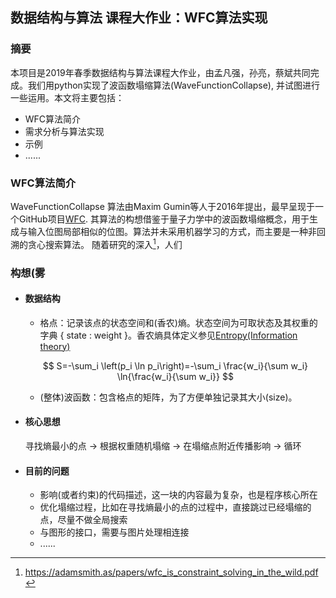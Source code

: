 ## 数据结构与算法  课程大作业：WFC算法实现

### 摘要

本项目是2019年春季数据结构与算法课程大作业，由孟凡强，孙亮，蔡斌共同完成。我们用python实现了波函数塌缩算法(WaveFunctionCollapse), 并试图进行一些运用。本文将主要包括：

- WFC算法简介
- 需求分析与算法实现
- 示例
- ......



### WFC算法简介

WaveFunctionCollapse 算法由Maxim Gumin等人于2016年提出，最早呈现于一个GitHub项目[WFC](<https://github.com/mxgmn/WaveFunctionCollapse>).  其算法的构想借鉴于量子力学中的波函数塌缩概念，用于生成与输入位图局部相似的位图。算法并未采用机器学习的方式，而主要是一种非回溯的贪心搜索算法。
随着研究的深入[^1]，人们
[^1]: <https://adamsmith.as/papers/wfc_is_constraint_solving_in_the_wild.pdf>





### 构想(雾

- #### 数据结构

  - 格点：记录该点的状态空间和(香农)熵。状态空间为可取状态及其权重的字典 { state : weight }。香农熵具体定义参见[Entropy(Information theory)](<https://en.wikipedia.org/wiki/Entropy_(information_theory)>)

  $$
  S=-\sum_i \left(p_i \ln p_i\right)=-\sum_i \frac{w_i}{\sum w_i} \ln{\frac{w_i}{\sum w_i}}
  $$

  - (整体)波函数：包含格点的矩阵，为了方便单独记录其大小(size)。

- #### 核心思想

  寻找熵最小的点  ->  根据权重随机塌缩  ->  在塌缩点附近传播影响  ->  循环

- #### 目前的问题

  - 影响(或者约束)的代码描述，这一块的内容最为复杂，也是程序核心所在
  - 优化塌缩过程，比如在寻找熵最小的点的过程中，直接跳过已经塌缩的点，尽量不做全局搜索
  - 与图形的接口，需要与图片处理相连接
  - ......
